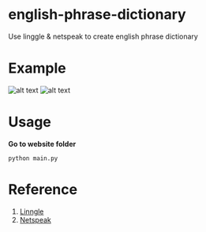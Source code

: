 # english-phrase-dictionary
Use linggle &amp; netspeak to create english phrase dictionary

# Example
![alt text](https://raw.githubusercontent.com/st900278/english-phrase-dictionary/master/image/1.JPG)
![alt text](https://raw.githubusercontent.com/st900278/english-phrase-dictionary/master/image/2.JPG)

# Usage
**Go to website folder**
```
python main.py
```

# Reference
1. [Linngle](http://linggle.com/)
2. [Netspeak](http://www.netspeak.org/)
